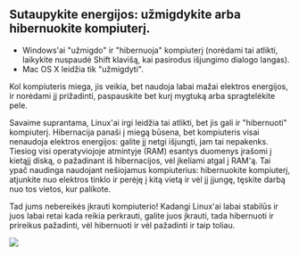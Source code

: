<?php require("../../entete.php"); ?> <?php require("../../base.php"); ?>

<div id="corps">

<h2>Sutaupykite energijos: u&#382;migdykite arba hibernuokite kompiuter&#303;.</h2>

<ul>
<li>Windows'ai "u&#382;migdo" ir "hibernuoja" kompiuter&#303; (nor&#279;dami tai atlikti, laikykite nuspaud&#279; Shift klavi&#353;&#261;, kai pasirodus i&#353;jungimo dialogo langas).</li>
<li>Mac OS X leid&#382;ia tik "u&#382;migdyti".</li>
</ul>

Kol kompiuteris miega, jis veikia, bet naudoja labai ma&#382;ai elektros energijos, ir nor&#279;dami j&#303; pri&#382;adinti, paspauskite bet kur&#303; mygtuk&#261; arba spragtel&#279;kite pele.

Savaime suprantama, Linux'ai irgi leid&#382;ia tai atlikti, bet jis gali ir "hibernuoti" kompiuter&#303;. Hibernacija pana&#353;i &#303; mieg&#261; b&#363;sena, bet kompiuteris visai nenaudoja elektros energijos: galite j&#303; netgi i&#353;jungti, jam tai nepakenks. Tiesiog visi operatyviojoje atmintyje (RAM) esantys duomenys &#303;ra&#353;omi &#303; kiet&#261;j&#303; disk&#261;, o pa&#382;adinant i&#353; hibernacijos, v&#279;l &#303;keliami atgal &#303; RAM'&#261;. Tai ypa&#269; naudinga naudojant ne&#353;iojamus kompiuterius: hibernuokite kompiuter&#303;, atjunkite nuo elektros tinklo ir per&#279;j&#281; &#303; kit&#261; viet&#261; ir v&#279;l j&#303; &#303;jung&#281;, t&#281;skite darb&#261; nuo tos vietos, kur palikote.

Tad jums nebereik&#279;s &#303;krauti kompiuterio! Kadangi Linux'ai labai stabil&#363;s ir juos labai retai kada reikia perkrauti, galite juos &#303;krauti, tada hibernuoti ir prireikus pa&#382;adinti, v&#279;l hibernuoti ir v&#279;l pa&#382;adinti ir taip toliau.

<img src="Images/suspend_hibernate_thumb.png" />

</div>


